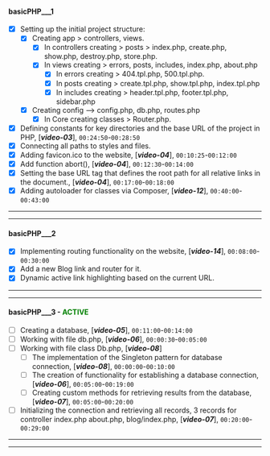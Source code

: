 #### basicPHP___1

- [x] Setting up the initial project structure:
    - [x] Creating app  > controllers, views.
        - [x] In controllers creating  > posts  > index.php, create.php, show.php, destroy.php, store.php.
        - [x] In views creating  > errors, posts, includes, index.php, about.php
            - [x] In errors creating  > 404.tpl.php, 500.tpl.php.
            - [x] In posts creating  > create.tpl.php, show.tpl.php, index.tpl.php
            - [x] In includes creating  > header.tpl.php, footer.tpl.php, sidebar.php
    - [x] Creating config --> config.php, db.php, routes.php
        - [x] In Core creating classes  > Router.php.
- [x] Defining constants for key directories and the base URL of the project in PHP, [___video-03___], `00:24:50`-`00:28:50`
- [x] Connecting all paths to styles and files.
- [x] Adding favicon.ico to the website, [___video-04___], `00:10:25`-`00:12:00`
- [x] Add function abort(), [___video-04___], `00:12:30`-`00:14:00`
- [x] Setting the base URL tag that defines the root path for all relative links in the document., [___video-04___], `00:17:00`-`00:18:00`
- [x] Adding autoloader for classes via Composer, [___video-12___], `00:40:00`-`00:43:00`
___

---
#### basicPHP___2

- [x] Implementing routing functionality on the website, [___video-14___], `00:08:00`-`00:30:00`
- [x] Add a new Blog link and router for it.
- [x] Dynamic active link highlighting based on the current URL.

---

---
#### basicPHP___3 - <span style="color: green;">ACTIVE</span>

- [ ] Creating a database, [___video-05___], `00:11:00`-`00:14:00`
- [ ] Working with file db.php, [___video-06___], `00:00:30`-`00:05:00`
- [ ] Working with file class Db.php, [___video-08___]
    - [ ] The implementation of the Singleton pattern for database connection, [___video-08___], `00:00:00`-`00:10:00`
    - [ ] The creation of functionality for establishing a database connection, [___video-06___], `00:05:00`-`00:19:00`
    - [ ] Creating custom methods for retrieving results from the database, [___video-07___], `00:05:00`-`00:20:00`
- [ ] Initializing the connection and retrieving all records, 3 records  for controller index.php about.php, blog/index.php, [___video-07___], `00:20:00`-`00:29:00`

---

---